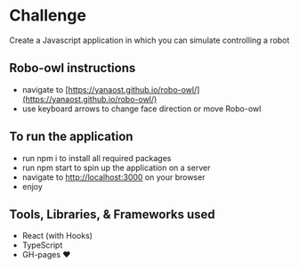 # Challenge

Create a Javascript application in which you can simulate controlling a robot 

## Robo-owl instructions

+ navigate to [https://yanaost.github.io/robo-owl/](https://yanaost.github.io/robo-owl/)
+ use keyboard arrows to change face direction or move Robo-owl

## To run the application

+ run npm i to install all required packages
+ run npm start to spin up the application on a server
+ navigate to [http://localhost:3000](http://localhost:3000) on your browser
+ enjoy

## Tools, Libraries, & Frameworks used
+ React (with Hooks)
+ TypeScript
+ GH-pages
❤️
